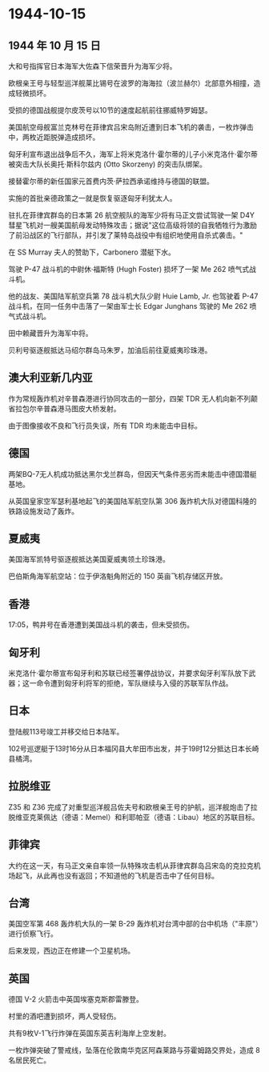 # 1944-10-15

## 1944 年 10 月 15 日

大和号指挥官日本海军大佐森下信荣晋升为海军少将。

欧根亲王号与轻型巡洋舰莱比锡号在波罗的海海拉（波兰赫尔）北部意外相撞，造成轻微损坏。

受损的德国战舰提尔皮茨号以10节的速度起航前往挪威特罗姆瑟。

美国航空母舰富兰克林号在菲律宾吕宋岛附近遭到日本飞机的袭击，一枚炸弹击中，两枚近距脱弹造成损坏。

匈牙利宣布退出战争后不久，海军上将米克洛什·霍尔蒂的儿子小米克洛什·霍尔蒂被突击大队长奥托·斯科尔兹内
(Otto Skorzeny) 的突击队绑架。

接替霍尔蒂的新任国家元首费内茨·萨拉西承诺维持与德国的联盟。

实施的首批亲德政策之一就是恢复驱逐匈牙利犹太人。

驻扎在菲律宾群岛的日本第 26 航空舰队的海军少将有马正文尝试驾驶一架 D4Y
彗星飞机对一艘美国航母发动特殊攻击；据说"这位高级将领的自我牺牲行为激励了前沿战区的飞行部队，并引发了莱特岛战役中有组织地使用自杀式袭击。"

在 SS Murray 夫人的赞助下，Carbonero 潜艇下水。

驾驶 P-47 战斗机的中尉休·福斯特 (Hugh Foster) 损坏了一架 Me 262
喷气式战斗机。

他的战友、美国陆军航空兵第 78 战斗机大队少尉 Huie Lamb, Jr. 也驾驶着
P-47 战斗机，在同一任务中击落了一架由军士长 Edgar Junghans 驾驶的 Me 262
喷气式战斗机。

田中赖藏晋升为海军中将。

贝利号驱逐舰抵达马绍尔群岛马朱罗，加油后前往夏威夷珍珠港。

## 澳大利亚新几内亚

作为常规轰炸机对辛普森港进行协同攻击的一部分，四架 TDR
无人机向新不列颠省拉包尔辛普森港马图皮大桥发射。

由于图像接收不良和飞行员失误，所有 TDR 均未能击中目标。

## 德国

两架BQ-7无人机成功抵达黑尔戈兰群岛，但因天气条件恶劣而未能击中德国潜艇基地。

从英国皇家空军瑟利基地起飞的美国陆军航空队第 306
轰炸机大队对德国科隆的铁路设施发动了轰炸。

## 夏威夷

美国海军凯特号驱逐舰抵达美国夏威夷领土珍珠港。

巴伯斯角海军航空站：位于伊洛魁角附近的 150 英亩飞机存储区开放。

## 香港

17:05，鸭井号在香港遭到美国战斗机的袭击，但未受损伤。

## 匈牙利

米克洛什·霍尔蒂宣布匈牙利和苏联已经签署停战协议，并要求匈牙利军队放下武器；这一命令遭到匈牙利将军的拒绝，军队继续与入侵的苏联军队作战。

## 日本

登陆舰113号竣工并移交给日本陆军。

102号巡逻艇于13时16分从日本福冈县大牟田市出发，并于19时12分抵达日本长崎县橘湾。

## 拉脱维亚

Z35 和 Z36
完成了对重型巡洋舰吕佐夫号和欧根亲王号的护航，巡洋舰炮击了拉脱维亚克莱佩达（德语：Memel）和利耶帕亚（德语：Libau）地区的苏联目标。

## 菲律宾

大约在这一天，有马正文亲自率领一队特殊攻击机从菲律宾群岛吕宋岛的克拉克机场起飞，从此再也没有返回；不知道他的飞机是否击中了任何目标。

## 台湾

美国空军第 468 轰炸机大队的一架 B-29
轰炸机对台湾中部的台中机场（"丰原"）进行侦察飞行。

后来发现，西边正在修建一个卫星机场。

## 英国

德国 V-2 火箭击中英国埃塞克斯郡雷滕登。

村里的酒吧遭到损坏，两人受轻伤。

共有9枚V-1飞行炸弹在英国东英吉利海岸上空发射。

一枚炸弹突破了警戒线，坠落在伦敦南华克区阿森莱路与芬霍姆路交界处，造成 8
名居民死亡。

